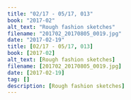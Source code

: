 ```yaml
---
title: "02/17 - 05/17, 013"
book: "2017-02"
alt_text: "Rough fashion sketches"
filename: "201702_20170805_0019.jpg"
date: "2017-02-19"
title: [02/17 - 05/17, 013]
book: [2017-02]
alt_text: [Rough fashion sketches]
filename: [201702_20170805_0019.jpg]
date: [2017-02-19]
tag: []
description: [Rough fashion sketches]
---
```

